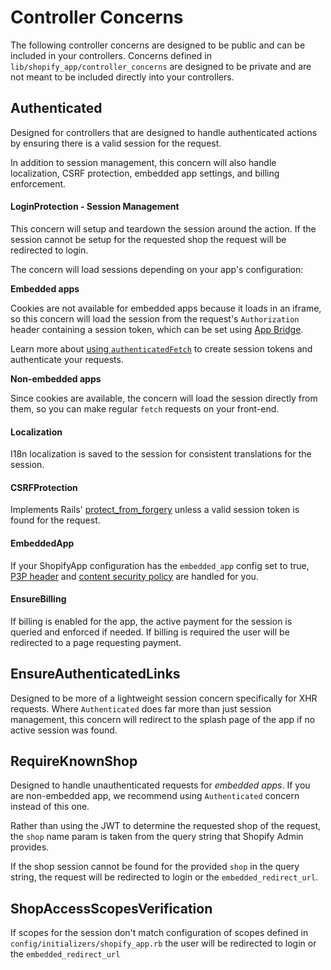 # Controller Concerns

The following controller concerns are designed to be public and can be included in your controllers. Concerns defined in `lib/shopify_app/controller_concerns` are designed to be private and are not meant to be included directly into your controllers.

## Authenticated
Designed for controllers that are designed to handle authenticated actions by ensuring there is a valid session for the request.

In addition to session management, this concern will also handle localization, CSRF protection, embedded app settings, and billing enforcement.

#### LoginProtection - Session Management
This concern will setup and teardown the session around the action. If the session cannot be setup for the requested shop the request will be redirected to login.

The concern will load sessions depending on your app's configuration:

**Embedded apps**

Cookies are not available for embedded apps because it loads in an iframe, so this concern will load the session from the request's `Authorization` header containing a session token, which can be set using [App Bridge](https://shopify.dev/apps/tools/app-bridge).

Learn more about [using `authenticatedFetch`](https://shopify.dev/apps/auth/oauth/session-tokens/getting-started#step-2-authenticate-your-requests) to create session tokens and authenticate your requests.

**Non-embedded apps**

Since cookies are available, the concern will load the session directly from them, so you can make regular `fetch` requests on your front-end.

#### Localization
I18n localization is saved to the session for consistent translations for the session.

#### CSRFProtection
Implements Rails' [protect_from_forgery](https://api.rubyonrails.org/classes/ActionController/RequestForgeryProtection/ClassMethods.html#method-i-protect_from_forgery) unless a valid session token is found for the request.

#### EmbeddedApp
If your ShopifyApp configuration has the `embedded_app` config set to true, [P3P header](https://www.w3.org/P3P/) and [content security policy](https://developer.mozilla.org/en-US/docs/Web/HTTP/CSP) are handled for you.

#### EnsureBilling
If billing is enabled for the app, the active payment for the session is queried and enforced if needed. If billing is required the user will be redirected to a page requesting payment.

## EnsureAuthenticatedLinks
Designed to be more of a lightweight session concern specifically for XHR requests. Where `Authenticated` does far more than just session management, this concern will redirect to the splash page of the app if no active session was found.

## RequireKnownShop
Designed to handle unauthenticated requests for *embedded apps*. If you are non-embedded app, we recommend using `Authenticated` concern instead of this one.

Rather than using the JWT to determine the requested shop of the request, the `shop` name param is taken from the query string that Shopify Admin provides.

If the shop session cannot be found for the provided `shop` in the query string, the request will be redirected to login or the `embedded_redirect_url`.

## ShopAccessScopesVerification
If scopes for the session don't match configuration of scopes defined in `config/initializers/shopify_app.rb` the user will be redirected to login or the `embedded_redirect_url`
